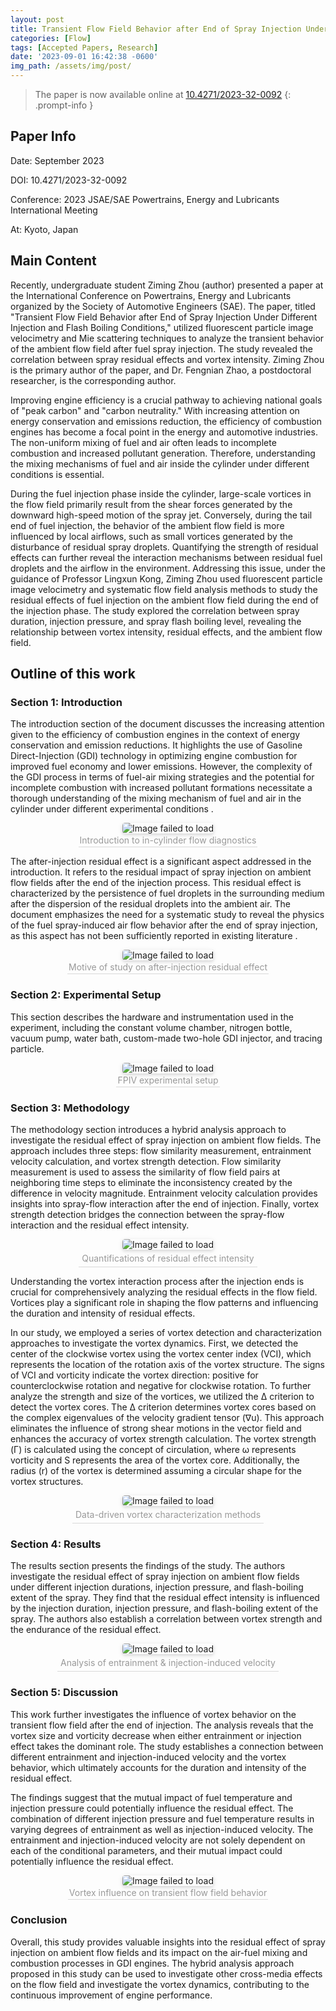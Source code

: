 ```yaml
---
layout: post
title: Transient Flow Field Behavior after End of Spray Injection Under Different Injection and Flash Boiling Conditions
categories: [Flow]
tags: [Accepted Papers, Research]
date: '2023-09-01 16:42:38 -0600'
img_path: /assets/img/post/
---
```


> The paper is now available online at [10.4271/2023-32-0092](https://saemobilus.sae.org/content/2023-32-0092)
{: .prompt-info }

## Paper Info

Date: September 2023

DOI: 10.4271/2023-32-0092

Conference: 2023 JSAE/SAE Powertrains, Energy and Lubricants International Meeting

At: Kyoto, Japan


## Main Content 

Recently, undergraduate student Ziming Zhou (author) presented a paper at the International Conference on Powertrains, Energy and Lubricants organized by the Society of Automotive Engineers (SAE). The paper, titled "Transient Flow Field Behavior after End of Spray Injection Under Different Injection and Flash Boiling Conditions," utilized fluorescent particle image velocimetry and Mie scattering techniques to analyze the transient behavior of the ambient flow field after fuel spray injection. The study revealed the correlation between spray residual effects and vortex intensity. Ziming Zhou is the primary author of the paper, and Dr. Fengnian Zhao, a postdoctoral researcher, is the corresponding author.

Improving engine efficiency is a crucial pathway to achieving national goals of "peak carbon" and "carbon neutrality." With increasing attention on energy conservation and emissions reduction, the efficiency of combustion engines has become a focal point in the energy and automotive industries. The non-uniform mixing of fuel and air often leads to incomplete combustion and increased pollutant generation. Therefore, understanding the mixing mechanisms of fuel and air inside the cylinder under different conditions is essential.

During the fuel injection phase inside the cylinder, large-scale vortices in the flow field primarily result from the shear forces generated by the downward high-speed motion of the spray jet. Conversely, during the tail end of fuel injection, the behavior of the ambient flow field is more influenced by local airflows, such as small vortices generated by the disturbance of residual spray droplets. Quantifying the strength of residual effects can further reveal the interaction mechanisms between residual fuel droplets and the airflow in the environment. Addressing this issue, under the guidance of Professor Lingxun Kong, Ziming Zhou used fluorescent particle image velocimetry and systematic flow field analysis methods to study the residual effects of fuel injection on the ambient flow field during the end of the injection phase. The study explored the correlation between spray duration, injection pressure, and spray flash boiling level, revealing the relationship between vortex intensity, residual effects, and the ambient flow field. 

## Outline of this work

### Section 1: Introduction
The introduction section of the document discusses the increasing attention given to the efficiency of combustion engines in the context of energy conservation and emission reductions. It highlights the use of Gasoline Direct-Injection (GDI) technology in optimizing engine combustion for improved fuel economy and lower emissions. However, the complexity of the GDI process in terms of fuel-air mixing strategies and the potential for incomplete combustion with increased pollutant formations necessitate a thorough understanding of the mixing mechanism of fuel and air in the cylinder under different experimental conditions .

<center>
    <img style="border-radius: 0.3125em;
    box-shadow: 0 2px 4px 0 rgba(34,36,38,.12),0 2px 10px 0 rgba(34,36,38,.08);" 
    src="JSAE-2.png" alt="Image failed to load">
    <br>
    <div style="color:orange; border-bottom: 1px solid #d9d9d9;
    display: inline-block;
    color: #999;
    padding: 2px;">
    Introduction to in-cylinder flow diagnostics</div>
</center>

The after-injection residual effect is a significant aspect addressed in the introduction. It refers to the residual impact of spray injection on ambient flow fields after the end of the injection process. This residual effect is characterized by the persistence of fuel droplets in the surrounding medium after the dispersion of the residual droplets into the ambient air. The document emphasizes the need for a systematic study to reveal the physics of the fuel spray-induced air flow behavior after the end of spray injection, as this aspect has not been sufficiently reported in existing literature .

<center>
    <img style="border-radius: 0.3125em;
    box-shadow: 0 2px 4px 0 rgba(34,36,38,.12),0 2px 10px 0 rgba(34,36,38,.08);" 
    src="JSAE-3.png" alt="Image failed to load">
    <br>
    <div style="color:orange; border-bottom: 1px solid #d9d9d9;
    display: inline-block;
    color: #999;
    padding: 2px;">
    Motive of study on after-injection residual effect </div>
</center>


### Section 2: Experimental Setup
This section describes the hardware and instrumentation used in the experiment, including the constant volume chamber, nitrogen bottle, vacuum pump, water bath, custom-made two-hole GDI injector, and tracing particle.

<center>
    <img style="border-radius: 0.3125em;
    box-shadow: 0 2px 4px 0 rgba(34,36,38,.12),0 2px 10px 0 rgba(34,36,38,.08);" 
    src="JSAE-4.png" alt="Image failed to load">
    <br>
    <div style="color:orange; border-bottom: 1px solid #d9d9d9;
    display: inline-block;
    color: #999;
    padding: 2px;">
    FPIV experimental setup </div>
</center>

### Section 3: Methodology
The methodology section introduces a hybrid analysis approach to investigate the residual effect of spray injection on ambient flow fields. The approach includes three steps: flow similarity measurement, entrainment velocity calculation, and vortex strength detection. Flow similarity measurement is used to assess the similarity of flow field pairs at neighboring time steps to eliminate the inconsistency created by the difference in velocity magnitude. Entrainment velocity calculation provides insights into spray-flow interaction after the end of injection. Finally, vortex strength detection bridges the connection between the spray-flow interaction and the residual effect intensity.

<center>
    <img style="border-radius: 0.3125em;
    box-shadow: 0 2px 4px 0 rgba(34,36,38,.12),0 2px 10px 0 rgba(34,36,38,.08);" 
    src="JSAE-5.png" alt="Image failed to load">
    <br>
    <div style="color:orange; border-bottom: 1px solid #d9d9d9;
    display: inline-block;
    color: #999;
    padding: 5px;">
    Quantifications of residual effect intensity </div>
</center>

Understanding the vortex interaction process after the injection ends is crucial for comprehensively analyzing the residual effects in the flow field. Vortices play a significant role in shaping the flow patterns and influencing the duration and intensity of residual effects.

In our study, we employed a series of vortex detection and characterization approaches to investigate the vortex dynamics.  First, we detected the center of the clockwise vortex using the vortex center index (VCI), which represents the location of the rotation axis of the vortex structure. The signs of VCI and vorticity indicate the vortex direction: positive for counterclockwise rotation and negative for clockwise rotation.
To further analyze the strength and size of the vortices, we utilized the Δ criterion to detect the vortex cores. The Δ criterion determines vortex cores based on the complex eigenvalues of the velocity gradient tensor (∇u). This approach eliminates the influence of strong shear motions in the vector field and enhances the accuracy of vortex strength calculation.
The vortex strength (Γ) is calculated using the concept of circulation, where ω represents vorticity and S represents the area of the vortex core. Additionally, the radius (r) of the vortex is determined assuming a circular shape for the vortex structures.


<center>
    <img style="border-radius: 0.3125em;
    box-shadow: 0 2px 4px 0 rgba(34,36,38,.12),0 2px 10px 0 rgba(34,36,38,.08);" 
    src="JSAE-6.png" alt="Image failed to load">
    <br>
    <div style="color:orange; border-bottom: 1px solid #d9d9d9;
    display: inline-block;
    color: #999;
    padding: 5px;">
    Data-driven vortex characterization methods </div>
</center>

### Section 4: Results
The results section presents the findings of the study. The authors investigate the residual effect of spray injection on ambient flow fields under different injection durations, injection pressure, and flash-boiling extent of the spray. They find that the residual effect intensity is influenced by the injection duration, injection pressure, and flash-boiling extent of the spray. The authors also establish a correlation between vortex strength and the endurance of the residual effect.

<center>
    <img style="border-radius: 0.3125em;
    box-shadow: 0 2px 4px 0 rgba(34,36,38,.12),0 2px 10px 0 rgba(34,36,38,.08);" 
    src="JSAE-7.png" alt="Image failed to load">
    <br>
    <div style="color:orange; border-bottom: 1px solid #d9d9d9;
    display: inline-block;
    color: #999;
    padding: 5px;">
    Analysis of entrainment & injection-induced velocity </div>
</center>


### Section 5: Discussion

This work further investigates the influence of vortex behavior on the transient flow field after the end of injection. The analysis reveals that the vortex size and vorticity decrease when either entrainment or injection effect takes the dominant role. The study establishes a connection between different entrainment and injection-induced velocity and the vortex behavior, which ultimately accounts for the duration and intensity of the residual effect.

The findings suggest that the mutual impact of fuel temperature and injection pressure could potentially influence the residual effect. The combination of different injection pressure and fuel temperature results in varying degrees of entrainment as well as injection-induced velocity. The entrainment and injection-induced velocity are not solely dependent on each of the conditional parameters, and their mutual impact could potentially influence the residual effect.

<center>
    <img style="border-radius: 0.3125em;
    box-shadow: 0 2px 4px 0 rgba(34,36,38,.12),0 2px 10px 0 rgba(34,36,38,.08);" 
    src="JSAE-8.png" alt="Image failed to load">
    <br>
    <div style="color:orange; border-bottom: 1px solid #d9d9d9;
    display: inline-block;
    color: #999;
    padding: 2px;">
    Vortex influence on transient flow field behavior </div>
</center>

### Conclusion
Overall, this study provides valuable insights into the residual effect of spray injection on ambient flow fields and its impact on the air-fuel mixing and combustion processes in GDI engines. The hybrid analysis approach proposed in this study can be used to investigate other cross-media effects on the flow field and investigate the vortex dynamics, contributing to the continuous improvement of engine performance.